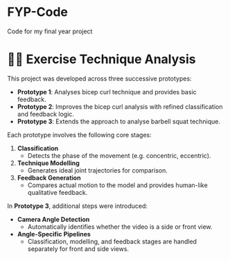 # FYP-Code
Code for my final year project

# 🏋️‍♂️ Exercise Technique Analysis

This project was developed across three successive prototypes:

- **Prototype 1**: Analyses bicep curl technique and provides basic feedback.
- **Prototype 2**: Improves the bicep curl analysis with refined classification and feedback logic.
- **Prototype 3**: Extends the approach to analyse barbell squat technique.

Each prototype involves the following core stages:

1. **Classification**
   - Detects the phase of the movement (e.g. concentric, eccentric).
2. **Technique Modelling**
   - Generates ideal joint trajectories for comparison.
3. **Feedback Generation**
   - Compares actual motion to the model and provides human-like qualitative feedback.

In **Prototype 3**, additional steps were introduced:

- **Camera Angle Detection**
  - Automatically identifies whether the video is a side or front view.
- **Angle-Specific Pipelines**
  - Classification, modelling, and feedback stages are handled separately for front and side views.

